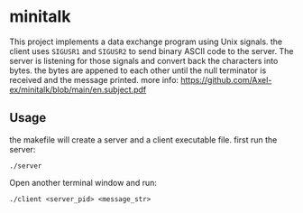 # minitalk
This project implements a data exchange program using Unix signals. the client uses ``SIGUSR1`` and ``SIGUSR2`` to send binary ASCII code to the server. The server is listening for those signals and convert back the characters into bytes. the bytes are appened to each other until the null terminator is received and the message printed. more info: https://github.com/Axel-ex/minitalk/blob/main/en.subject.pdf

## Usage
the makefile will create a server and a client executable file. first run the server: 

    ./server

Open another terminal window and run:

    ./client <server_pid> <message_str>
